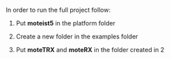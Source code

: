 In order to run the full project follow:

1. Put **moteist5** in the platform folder

2. Create a new folder in the examples folder

3. Put **moteTRX** and **moteRX** in the folder created in 2 
